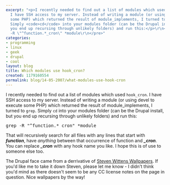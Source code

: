 ```yaml
---
excerpt: "<p>I recently needed to find out a list of modules which used <code>hook_cron</code>.
  I have SSH access to my server. Instead of writing a module (or using devel to execute
  some PHP) which returned the result of module_implements, I turned to <code>grep</code>.
  Simply <code>cd</code> into your modules folder (can be the Drupal install, but
  you end up recursing through unlikely folders) and run this:</p>\r\n<pre language=\"bash\">\r\ngrep
  -R \"^function.*_cron\" *module\r\n</pre>"
categories:
- programming
- linux
- geek
- drupal
- cool
layout: blog
title: Which modules use hook_cron?
created: 1179160554
permalink: blog/14-05-2007/what-modules-use-hook-cron
---
```

<p>I recently needed to find out a list of modules which used <code>hook_cron</code>. I have SSH access to my server. Instead of writing a module (or using devel to execute some PHP) which returned the result of module_implements, I turned to <code>grep</code>. Simply <code>cd</code> into your modules folder (can be the Drupal install, but you end up recursing through unlikely folders) and run this:</p>
<pre language="bash">
grep -R "^function.*_cron" *module
</pre>
<!--break-->
<p>That will recursively search for all files with any lines that start with <em><strong>function</strong></em>, have <em>anything</em> between that occurrence of function and <em><strong>_cron</strong></em>. You can replace <em><strong>_cron</strong></em> with any hook name you like. I hope this is of use to someone else too.</p>
<p>The Drupal face came from a derrivative of <a title="Free Drupal Wallpapers by Steven Wittens" href="http://acko.net/blog/drupal-wallpaper">Steven Wittens Wallpapers</a>. If you'd like me to take it down Steven, please let me know - I didn't think you'd mind as there doesn't seem to be any CC license notes on the page in question. Nice wallpapers by the way!</p>
